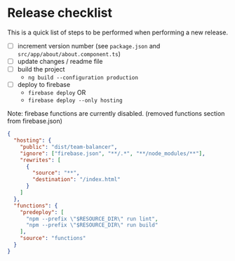 # Release checklist

This is a quick list of steps to be performed when performing a new release.

- [ ] increment version number (see `package.json` and `src/app/about/about.component.ts`)
- [ ] update changes / readme file
- [ ] build the project
  - `ng build --configuration production`
- [ ] deploy to firebase
  - `firebase deploy`
    OR
  - `firebase deploy --only hosting`

Note: firebase functions are currently disabled. (removed functions section from firebase.json)

```json
{
  "hosting": {
    "public": "dist/team-balancer",
    "ignore": ["firebase.json", "**/.*", "**/node_modules/**"],
    "rewrites": [
      {
        "source": "**",
        "destination": "/index.html"
      }
    ]
  },
  "functions": {
    "predeploy": [
      "npm --prefix \"$RESOURCE_DIR\" run lint",
      "npm --prefix \"$RESOURCE_DIR\" run build"
    ],
    "source": "functions"
  }
}
```
